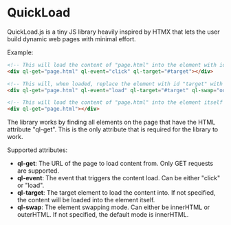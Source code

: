 # QuickLoad
QuickLoad.js is a tiny JS library heavily inspired by HTMX that lets the user build dynamic web pages with minimal effort.
 
 Example:
 ```HTML
<!-- This will load the content of "page.html" into the element with id "target" when the div is clicked. -->
<div ql-get="page.html" ql-event="click" ql-target="#target"></div>

 <!-- This will, when loaded, replace the element with id "target" with the content of "page.html" -->
 <div ql-get="page.html" ql-event="load" ql-target="#target" ql-swap="outerHTML"></div>

<!-- This will load the content of "page.html" into the element itself when the div is clicked -->
 <div ql-get="page.html"></div>
 ```

The library works by finding all elements on the page that have the HTML attribute "ql-get". This is the only attribute that is required for the library to work.
 
Supported attributes:
- **ql-get**: The URL of the page to load content from. Only GET requests are supported.
- **ql-event**: The event that triggers the content load. Can be either "click" or "load".
- **ql-target**: The target element to load the content into. If not specified, the content will be loaded into the element itself.
- **ql-swap**: The element swapping mode. Can either be innerHTML or outerHTML. If not specified, the default mode is innerHTML.
 